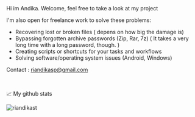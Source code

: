 
<br/>
<br/>

Hi im Andika. Welcome, feel free to take a look at my project


I'm also open for freelance work to solve these problems:
- Recovering lost or broken files ( depens on how big the damage is)
- Bypassing forgotten archive passwords (Zip, Rar, 7z) ( It takes a very long time with a long password, though. )
- Creating scripts or shortcuts for your tasks and workflows
- Solving software/operating system issues (Android, Windows)


Contact : riandikasp@gmail.com

 


<br/>

📈 My github stats 

<p &nbsp; align="left"><img align="left" src="https://github-readme-stats.vercel.app/api/top-langs?username=riandikast&show_icons=true&locale=en&layout=compact&theme=cobalt&border_radius=15" alt="riandikast" /></p>

<br/>
<br/>







